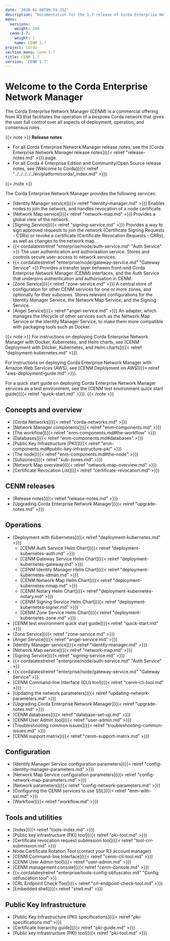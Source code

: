 ```yaml
---
date: '2020-01-08T09:59:25Z'
description: "Documentation for the 1.7 release of Corda Enterprise Network Manager (CENM)"
menu:
  versions:
    weight: 260
  cenm-1-7:
    weight: 1
    name: CENM 1.7
project: Corda
section_menu: cenm-1-7
title: CENM 1.7
version: 'CENM 1.7'
---
```



# Welcome to the Corda Enterprise Network Manager

The Corda Enterprise Network Manager (CENM) is a commercial offering from R3 that facilitates the operation of a bespoke
Corda network that gives the user full control over all aspects of deployment, operation, and consensus rules.

{{< note >}}
**Release notes**

* For all Corda Enterprise Network Manager release notes, see the [Corda Enterprise Network Manager release notes]({{< relref "release-notes.md" >}}) page.
* For all Corda 4 Enterprise Edition and Community/Open Source release notes, see [Welcome to Corda]({{< relref "../../../../../en/platform/corda/_index.md" >}}).

{{< /note >}}

The Corda Enterprise Network Manager provides the following services:

* [Identity Manager service]({{< relref "identity-manager.md" >}}) Enables nodes to join the network, and handles revocation of a node certificate.
* [Network Map service]({{< relref "network-map.md" >}}) Provides a global view of the network.
* [Signing Service]({{< relref "signing-service.md" >}}) Provides a way to sign approved requests to join the network (Certificate Signing Requests - CSRs) or revoke a certificate (Certificate Revocation Requests - CRRs), as well as changes to the network map.
* {{< cordalatestrelref "enterprise/node/auth-service.md" "Auth Service" >}} The user authentication and authorisation service. Stores and controls secure user-access to network services.
* {{< cordalatestrelref "enterprise/node/gateway-service.md" "Gateway Service" >}} Provides a transfer layer between front-end Corda Enterprise Network Manager (CENM) interfaces, and the Auth Service that underpins authentication and authorisation in CENM.
* [Zone Service]({{< relref "zone-service.md" >}}) A central store of configuration for other CENM services for one or more zones, and optionally for their subzones. Stores relevant configurations for the Identity Manager Service, the Network Map Service, and the Signing Service.
* [Angel Service]({{< relref "angel-service.md" >}}) An adapter, which manages the lifecycle of other services such as the Network Map Service or the Identity Manager Service, to make them more compatible with packaging tools such as Docker.

{{< note >}}
For instructions on deploying Corda Enterprise Network Manager with Docker, Kubernetes, and Helm charts, see [CENM Deployment with Docker, Kubernetes, and Helm charts]({{< relref "deployment-kubernetes.md" >}}).

For instructions on deploying Corda Enterprise Network Manager with Amazon Web Services (AWS), see [CENM Deployment on AWS]({{< relref "aws-deployment-guide.md" >}}).

For a quick start guide on deploying Corda Enterprise Network Manager services as a test environment, see the [CENM test environment quick start guide]({{< relref "quick-start.md" >}}).
{{< /note >}}

## Concepts and overview

* [Corda Networks]({{< relref "corda-networks.md" >}})
* [Network Manager components]({{< relref "enm-components.md" >}})
* [The workflow]({{< relref "enm-components.md#the-workflow" >}})
* [Databases]({{< relref "enm-components.md#databases" >}})
* [Public Key Infrastructure (PKI)]({{< relref "enm-components.md#public-key-infrastructure-pki" >}})
* [The node]({{< relref "enm-components.md#the-node" >}})
* [Subzones]({{< relref "sub-zones.md" >}})
* [Network Map overview]({{< relref "network-map-overview.md" >}})
* [Certificate Revocation List]({{< relref "certificate-revocation.md" >}})

## CENM releases
* [Release notes]({{< relref "release-notes.md" >}})
* [Upgrading Corda Enterprise Network Manager]({{< relref "upgrade-notes.md" >}})

## Operations

* [Deployment with Kubernetes]({{< relref "deployment-kubernetes.md" >}})
  * [CENM Auth Service Helm Chart]({{< relref "deployment-kubernetes-auth.md" >}})
  * [CENM Gateway Service Helm Chart]({{< relref "deployment-kubernetes-gateway.md" >}})
  * [CENM Identity Manager Helm Chart]({{< relref "deployment-kubernetes-idman.md" >}})
  * [CENM Network Map Helm Chart]({{< relref "deployment-kubernetes-nmap.md" >}})
  * [CENM Notary Helm Chart]({{< relref "deployment-kubernetes-notary.md" >}})
  * [CENM Signing Service Helm Chart]({{< relref "deployment-kubernetes-signer.md" >}})
  * [CENM Zone Service Helm Chart]({{< relref "deployment-kubernetes-zone.md" >}})
* [CENM test environment quick start guide]({{< relref "quick-start.md" >}})
* [Zone Service]({{< relref "zone-service.md" >}})
* [Angel Service]({{< relref "angel-service.md" >}})
* [Identity Manager service]({{< relref "identity-manager.md" >}})
* [Network Map service]({{< relref "network-map.md" >}})
* [Signing Service]({{< relref "signing-service.md" >}})
* {{< cordalatestrelref "enterprise/node/auth-service.md" "Auth Service" >}}
* {{< cordalatestrelref "enterprise/node/gateway-service.md" "Gateway Service" >}}
* [CENM Command-line Interface (CLI) tool]({{< relref "cenm-cli-tool.md" >}})
* [Updating the network parameters]({{< relref "updating-network-parameters.md" >}})
* [Upgrading Corda Enterprise Network Manager]({{< relref "upgrade-notes.md" >}})
* [CENM databases]({{< relref "database-set-up.md" >}})
* [CENM User Admin tool]({{< relref "user-admin.md" >}})
* [Troubleshooting common issues]({{< relref "troubleshooting-common-issues.md" >}})
* [CENM support matrix]({{< relref "cenm-support-matrix.md" >}})

## Configuration

* [Identity Manager Service configuration parameters]({{< relref "config-identity-manager-parameters.md" >}})
* [Network Map Service configuration parameters]({{< relref "config-network-map-parameters.md" >}})
* [Network parameters]({{< relref "config-network-parameters.md" >}})
* [Configuring the CENM services to use SSL]({{< relref "enm-with-ssl.md" >}})
* [Workflow]({{< relref "workflow.md" >}})

## Tools and utilities

* [Index]({{< relref "tools-index.md" >}})
* [Public key infrastructure (PKI) tool]({{< relref "pki-tool.md" >}})
* [Certificate revocation request submission tool]({{< relref "tool-crr-submission.md" >}})
* Node Certificate Rotation Tool (contact your R3 account manager)
* [CENM Command-line Interface]({{< relref "cenm-cli-tool.md" >}})
* [CENM User Admin tool]({{< relref "user-admin.md" >}})
* [CENM management console]({{< relref "cenm-console.md" >}})
* {{< cordalatestrelref "enterprise/tools-config-obfuscator.md" "Config obfuscation tool" >}}
* [CRL Endpoint Check Tool]({{< relref "crl-endpoint-check-tool.md" >}})
* [Embedded shell]({{< relref "shell.md" >}})

## Public Key Infrastructure

* [Public Key Infrastructure (PKI) specifications]({{< relref "pki-specifications.md" >}})
* [Certificate hierarchy guide]({{< relref "pki-guide.md" >}})
* [Public key infrastructure (PKI) tool]({{< relref "pki-tool.md" >}})